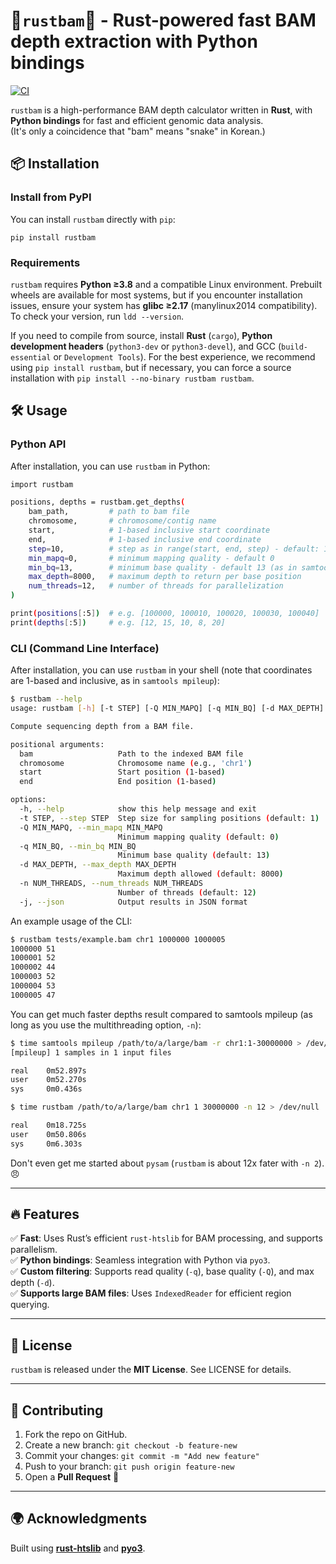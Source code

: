 # 🦀`rustbam`🐍 - Rust-powered fast BAM depth extraction with Python bindings

[![CI](https://github.com/shahcompbio/rustbam/actions/workflows/integration.yaml/badge.svg)](https://github.com/shahcompbio/rustbam/actions/workflows/integration.yaml)

`rustbam` is a high-performance BAM depth calculator written in **Rust**, with **Python bindings** for fast and efficient genomic data analysis.  
(It's only a coincidence that "bam" means "snake" in Korean.)

## 📦 Installation  

### **Install from PyPI** 

You can install `rustbam` directly with `pip`:

```
pip install rustbam
```

### **Requirements**

`rustbam` requires **Python ≥3.8** and a compatible Linux environment. Prebuilt wheels are available for most systems, but if you encounter installation issues, ensure your system has **glibc ≥2.17** (manylinux2014 compatibility). To check your version, run `ldd --version`. 

If you need to compile from source, install **Rust** (`cargo`), **Python development headers** (`python3-dev` or `python3-devel`), and GCC (`build-essential` or `Development Tools`). For the best experience, we recommend using `pip install rustbam`, but if necessary, you can force a source installation with `pip install --no-binary rustbam rustbam`.

## 🛠️ Usage

### **Python API**

After installation, you can use `rustbam` in Python:

```bash
import rustbam

positions, depths = rustbam.get_depths(
    bam_path,         # path to bam file
    chromosome,       # chromosome/contig name
    start,            # 1-based inclusive start coordinate
    end,              # 1-based inclusive end coordinate
    step=10,          # step as in range(start, end, step) - default: 1
    min_mapq=0,       # minimum mapping quality - default 0
    min_bq=13,        # minimum base quality - default 13 (as in samtools mpileup)
    max_depth=8000,   # maximum depth to return per base position
    num_threads=12,   # number of threads for parallelization
)

print(positions[:5])  # e.g. [100000, 100010, 100020, 100030, 100040]
print(depths[:5])     # e.g. [12, 15, 10, 8, 20]
```


### **CLI (Command Line Interface)**

After installation, you can use `rustbam` in your shell (note that coordinates are 1-based and inclusive, as in `samtools mpileup`):

```bash
$ rustbam --help
usage: rustbam [-h] [-t STEP] [-Q MIN_MAPQ] [-q MIN_BQ] [-d MAX_DEPTH] [-n NUM_THREADS] [-j] bam chromosome start end

Compute sequencing depth from a BAM file.

positional arguments:
  bam                   Path to the indexed BAM file
  chromosome            Chromosome name (e.g., 'chr1')
  start                 Start position (1-based)
  end                   End position (1-based)

options:
  -h, --help            show this help message and exit
  -t STEP, --step STEP  Step size for sampling positions (default: 1)
  -Q MIN_MAPQ, --min_mapq MIN_MAPQ
                        Minimum mapping quality (default: 0)
  -q MIN_BQ, --min_bq MIN_BQ
                        Minimum base quality (default: 13)
  -d MAX_DEPTH, --max_depth MAX_DEPTH
                        Maximum depth allowed (default: 8000)
  -n NUM_THREADS, --num_threads NUM_THREADS
                        Number of threads (default: 12)
  -j, --json            Output results in JSON format
```

An example usage of the CLI:

```bash
$ rustbam tests/example.bam chr1 1000000 1000005
1000000 51
1000001 52
1000002 44
1000003 52
1000004 53
1000005 47
```

You can get much faster depths result compared to samtools mpileup (as long as you use the multithreading option, `-n`):

```bash
$ time samtools mpileup /path/to/a/large/bam -r chr1:1-30000000 > /dev/null
[mpileup] 1 samples in 1 input files

real    0m52.897s
user    0m52.270s
sys     0m0.436s

$ time rustbam /path/to/a/large/bam chr1 1 30000000 -n 12 > /dev/null

real    0m18.725s
user    0m50.806s
sys     0m6.303s
```

Don't even get me started about `pysam` (`rustbam` is about 12x fater with `-n 2`). 😠

---

## 🔥 Features

✅ **Fast**: Uses Rust’s efficient `rust-htslib` for BAM processing, and supports parallelism.  
✅ **Python bindings**: Seamless integration with Python via `pyo3`.  
✅ **Custom filtering**: Supports read quality (`-q`), base quality (`-Q`), and max depth (`-d`).  
✅ **Supports large BAM files**: Uses `IndexedReader` for efficient region querying.

---

## 📜 License

`rustbam` is released under the **MIT License**. See LICENSE for details.

---

## 🤝 Contributing

1. Fork the repo on GitHub.
2. Create a new branch: `git checkout -b feature-new`
3. Commit your changes: `git commit -m "Add new feature"`
4. Push to your branch: `git push origin feature-new`
5. Open a **Pull Request** 🎉

---

## 🌍 Acknowledgments

Built using **[rust-htslib](https://github.com/rust-bio/rust-htslib)** and **[pyo3](https://github.com/PyO3/pyo3)**.

